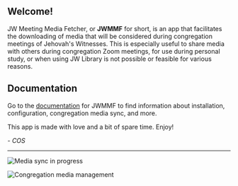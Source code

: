 ## Welcome!

JW Meeting Media Fetcher, or **JWMMF** for short, is an app that facilitates the downloading of media that will be considered during congregation meetings of Jehovah's Witnesses. This is especially useful to share media with others during congregation Zoom meetings, for use during personal study, or when using JW Library is not possible or feasible for various reasons.


## Documentation

Go to the [documentation](https://sircharlo.github.io/jw-meeting-media-fetcher/) for JWMMF to find information about installation, configuration, congregation media sync, and more.

This app is made with love and a bit of spare time. Enjoy!

*- COS*

---

![Media sync in progress](https://github.com/sircharlo/jw-meeting-media-fetcher/blob/master/docs/screenshots/hero-main.gif?raw=true)

![Congregation media management](https://github.com/sircharlo/jw-meeting-media-fetcher/blob/master/docs/screenshots/hero-cong.gif?raw=true)
